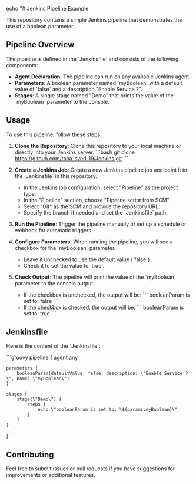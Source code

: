 echo "# Jenkins Pipeline Example

This repository contains a simple Jenkins pipeline that demonstrates the use of a boolean parameter.

## Pipeline Overview

The pipeline is defined in the \`Jenkinsfile\` and consists of the following components:

- **Agent Declaration**: The pipeline can run on any available Jenkins agent.
- **Parameters**: A boolean parameter named \`myBoolean\` with a default value of \`false\` and a description \"Enable Service ?\".
- **Stages**: A single stage named \"Demo\" that prints the value of the \`myBoolean\` parameter to the console.

## Usage

To use this pipeline, follow these steps:

1. **Clone the Repository**: Clone this repository to your local machine or directly into your Jenkins server.
    \`\`\`bash
    git clone https://github.com/taha-syed-19/Jenkins.git
    \`\`\`
2. **Create a Jenkins Job**: Create a new Jenkins pipeline job and point it to the \`Jenkinsfile\` in this repository.
    - In the Jenkins job configuration, select \"Pipeline\" as the project type.
    - In the \"Pipeline\" section, choose \"Pipeline script from SCM\".
    - Select \"Git\" as the SCM and provide the repository URL.
    - Specify the branch if needed and set the \`Jenkinsfile\` path.

3. **Run the Pipeline**: Trigger the pipeline manually or set up a schedule or webhook for automatic triggers.

4. **Configure Parameters**: When running the pipeline, you will see a checkbox for the \`myBoolean\` parameter.
    - Leave it unchecked to use the default value (\`false\`).
    - Check it to set the value to \`true\`.

5. **Check Output**: The pipeline will print the value of the \`myBoolean\` parameter to the console output.
    - If the checkbox is unchecked, the output will be:
        \`\`\`
        booleanParam is set to: false
        \`\`\`
    - If the checkbox is checked, the output will be:
        \`\`\`
        booleanParam is set to: true
        \`\`\`

## Jenkinsfile

Here is the content of the \`Jenkinsfile\`:

\`\`\`groovy
pipeline {
    agent any

    parameters {
        booleanParam(defaultValue: false, description: \"Enable Service ?\", name: \"myBoolean\")
    }

    stages {
        stage(\"Demo\") {
            steps {
                echo \"booleanParam is set to: \${params.myBoolean}\"
            }
        }
    }
}
\`\`\`

## Contributing

Feel free to submit issues or pull requests if you have suggestions for improvements or additional features.

